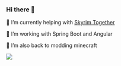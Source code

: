 ### Hi there 👋

👯 I’m currently helping with [Skyrim Together](https://github.com/tiltedphoques/TiltedOnline)

🔭 I’m working with Spring Boot and Angular

🔭 I’m also back to modding minecraft

![](https://github-readme-stats.vercel.app/api?username=dragonisser&show_icons=true&theme=radical&count_private=true)



<!--
**Dragonisser/Dragonisser** is a ✨ _special_ ✨ repository because its `README.md` (this file) appears on your GitHub profile.

Here are some ideas to get you started:

- 🔭 I’m currently working on ...
- 🌱 I’m currently learning ...
- 👯 I’m looking to collaborate on ...
- 🤔 I’m looking for help with ...
- 💬 Ask me about ...
- 📫 How to reach me: ...
- 😄 Pronouns: ...
- ⚡ Fun fact: ...
-->
